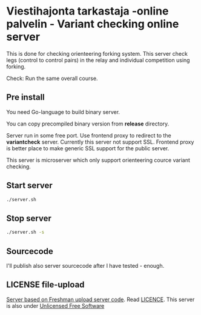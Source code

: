 # Viestihajonta tarkastaja -online palvelin - Variant checking online server
This is done for checking orienteering forking system.
This server check legs (control to control pairs) in the relay and individual competition using forking.

Check: Run the same overall course.

## Pre install
You need Go-language to build binary server.

You can copy precompiled binary version from **release** directory.

Server run in some free port. Use frontend proxy to redirect to the **variantcheck** server.
Currently this server not support SSL. Frontend proxy is better place to make generic SSL support for the
public server.

This server is microserver which only support orienteering cource variant checking.

## Start server

```sh
./server.sh
```

## Stop server

```sh
./server.sh -s
```

## Sourcecode
I'll publish also server sourcecode after I have tested - enough.


## LICENSE file-upload
[Server based on Freshman upload server code](https://github.com/Freshman-tech/file-upload).
Read [LICENCE](file-upload/LICENCE).
This server is also under [Unlicensed Free Software](https://unlicense.org/)


